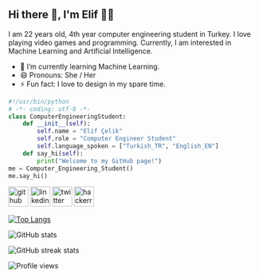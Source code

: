 ## Hi there 👋, I'm Elif 👩‍💻
I am 22 years old, 4th year computer engineering student in Turkey. I love playing video games and programming. Currently, I am interested in Machine Learning and Artificial Intelligence. 
 
- 🌱 I’m currently learning Machine Learning.
- 😄 Pronouns: She / Her 
- ⚡ Fun fact: I love to design in my spare time.  

```python
#!/usr/bin/python
# -*- coding: utf-8 -*-
class ComputerEngineeringStudent:
    def __init__(self):
        self.name = "Elif Çelik"
        self.role = "Computer Engineer Student"
        self.language_spoken = ["Turkish_TR", "English_EN"]
    def say_hi(self):
        print("Welcome to my GitHub page!")
me = Computer_Engineering_Student()
me.say_hi()
```

[<img src='https://cdn.jsdelivr.net/npm/simple-icons@3.0.1/icons/github.svg' alt='github' height='40'>](https://github.com/eelifcelik)  [<img src='https://cdn.jsdelivr.net/npm/simple-icons@3.0.1/icons/linkedin.svg' alt='linkedin' height='40'>](https://www.linkedin.com/in/eelifcelik/)  [<img src='https://cdn.jsdelivr.net/npm/simple-icons@3.0.1/icons/twitter.svg' alt='twitter' height='40'>](https://twitter.com/elificlk)  [<img src='https://cdn.jsdelivr.net/npm/simple-icons@3.0.1/icons/hackerrank.svg' alt='hackerrank' height='40'>](https://www.hackerrank.com/eelifcelik99)  

[![Top Langs](https://github-readme-stats.vercel.app/api/top-langs/?username=eelifcelik)](https://github.com/anuraghazra/github-readme-stats)

![GitHub stats](https://github-readme-stats.vercel.app/api?username=eelifcelik&show_icons=true&count_private=true)  

![GitHub streak stats](https://github-readme-streak-stats.herokuapp.com/?user=eelifcelik)  

![Profile views](https://gpvc.arturio.dev/eelifcelik)  

